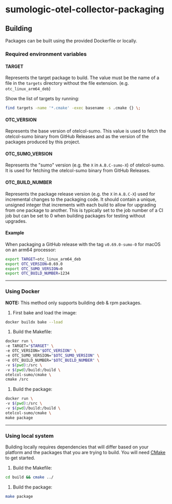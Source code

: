 # sumologic-otel-collector-packaging

## Building

Packages can be built using the provided Dockerfile or locally.

### Required environment variables

#### TARGET

Represents the target package to build. The value must be the name of a file in
the `targets` directory without the file extension.
(e.g. `otc_linux_arm64_deb`)

Show the list of targets by running:

``` sh
find targets -name '*.cmake' -exec basename -s .cmake {} \;
```

#### OTC_VERSION

Represents the base version of otelcol-sumo. This value is used to fetch
the otelcol-sumo binary from GitHub Releases and as the version of the packages
produced by this project.

#### OTC_SUMO_VERSION

Represents the "sumo" version (e.g. the `X` in `A.B.C-sumo-X`) of otelcol-sumo.
It is used for fetching the otelcol-sumo binary from GitHub Releases.

#### OTC_BUILD_NUMBER

Represents the package release version (e.g. the `X` in `A.B.C-X`) used for
incremental changes to the packaging code. It should contain a unique, unsigned
integer that increments with each build to allow for upgrading from one package
to another. This is typically set to the job number of a CI job but can be set
to 0 when building packages for testing without upgrades.

#### Example

When packaging a GitHub release with the tag `v0.69.0-sumo-0` for macOS on an
arm64 processor:

```sh
export TARGET=otc_linux_arm64_deb
export OTC_VERSION=0.69.0
export OTC_SUMO_VERSION=0
export OTC_BUILD_NUMBER=1234
```

---

### Using Docker

**NOTE:** This method only supports building deb & rpm packages.

1. First bake and load the image:

  ``` sh
  docker buildx bake --load
  ```

1. Build the Makefile:

  ```sh
  docker run \
  -e TARGET="$TARGET" \
  -e OTC_VERSION="$OTC_VERSION" \
  -e OTC_SUMO_VERSION="$OTC_SUMO_VERSION" \
  -e OTC_BUILD_NUMBER="$OTC_BUILD_NUMBER" \
  -v $(pwd):/src \
  -v $(pwd)/build:/build \
  otelcol-sumo/cmake \
  cmake /src
  ```

1. Build the package:

  ``` sh
  docker run \
  -v $(pwd):/src \
  -v $(pwd)/build:/build \
  otelcol-sumo/cmake \
  make package
  ```

---

### Using local system

Building locally requires dependencies that will differ based on your platform
and the packages that you are trying to build. You will need [CMake][cmake] to
get started.

1. Build the Makefile:

``` sh
cd build && cmake ../
```

1. Build the package:

``` sh
make package
```

[cmake]: https://cmake.org/download/
